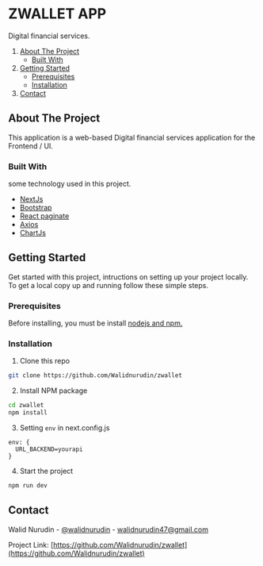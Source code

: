 # ZWALLET APP

Digital financial services.

<!-- NAVIGATION -->
<ol>
    <li>
      <a href="#about-the-project">About The Project</a>
      <ul>
        <li><a href="#built-with">Built With</a></li>
      </ul>
    </li>
    <li>
      <a href="#getting-started">Getting Started</a>
      <ul>
        <li><a href="#prerequisites">Prerequisites</a></li>
        <li><a href="#installation">Installation</a></li>
      </ul>
    </li>
    <li><a href="#contact">Contact</a></li>
</ol>

<!-- ABOUT THE PROJECT -->

## About The Project

This application is a web-based Digital financial services application for the Frontend / UI.

### Built With

some technology used in this project.

- [NextJs](https://nextjs.org/)
- [Bootstrap](https://https://getbootstrap.com)
- [React paginate](https://www.npmjs.com/package/react-paginate)
- [Axios](https://www.npmjs.com/package/axios)
- [ChartJs](https://www.npmjs.com/package/react-chartjs-2)

<!-- GETTING STARTED -->

## Getting Started

Get started with this project, intructions on setting up your project locally.
To get a local copy up and running follow these simple steps.

### Prerequisites

Before installing, you must be install [nodejs and npm.](https://nodejs.org)

### Installation

1. Clone this repo

```sh
git clone https://github.com/Walidnurudin/zwallet
```

2. Install NPM package

```sh
cd zwallet
npm install
```

3. Setting `env` in next.config.js

```
env: {
  URL_BACKEND=yourapi
}
```

4. Start the project

```sh
npm run dev
```

<!-- CONTACT -->

## Contact

Walid Nurudin - [@walidnurudin](https://www.linkedin.com/in/walidnurudin/) - walidnurudin47@gmail.com

Project Link: [https://github.com/Walidnurudin/zwallet](https://github.com/Walidnurudin/zwallet)
